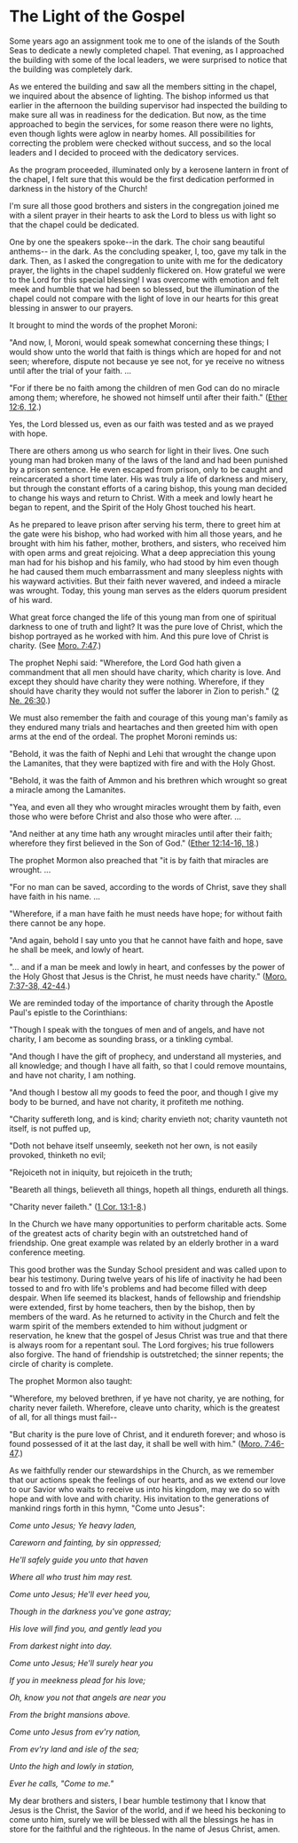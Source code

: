# The Light of the Gospel

Some years ago an assignment took me to one of the islands of the South Seas
to dedicate a newly completed chapel. That evening, as I approached the
building with some of the local leaders, we were surprised to notice that the
building was completely dark.

As we entered the building and saw all the members sitting in the chapel, we
inquired about the absence of lighting. The bishop informed us that earlier in
the afternoon the building supervisor had inspected the building to make sure
all was in readiness for the dedication. But now, as the time approached to
begin the services, for some reason there were no lights, even though lights
were aglow in nearby homes. All possibilities for correcting the problem were
checked without success, and so the local leaders and I decided to proceed
with the dedicatory services.

As the program proceeded, illuminated only by a kerosene lantern in front of
the chapel, I felt sure that this would be the first dedication performed in
darkness in the history of the Church!

I'm sure all those good brothers and sisters in the congregation joined me
with a silent prayer in their hearts to ask the Lord to bless us with light so
that the chapel could be dedicated.

One by one the speakers spoke--in the dark. The choir sang beautiful anthems--
in the dark. As the concluding speaker, I, too, gave my talk in the dark.
Then, as I asked the congregation to unite with me for the dedicatory prayer,
the lights in the chapel suddenly flickered on. How grateful we were to the
Lord for this special blessing! I was overcome with emotion and felt meek and
humble that we had been so blessed, but the illumination of the chapel could
not compare with the light of love in our hearts for this great blessing in
answer to our prayers.

It brought to mind the words of the prophet Moroni:

"And now, I, Moroni, would speak somewhat concerning these things; I would
show unto the world that faith is things which are hoped for and not seen;
wherefore, dispute not because ye see not, for ye receive no witness until
after the trial of your faith. ...

"For if there be no faith among the children of men God can do no miracle
among them; wherefore, he showed not himself until after their faith." ([Ether
12:6, 12](https://www.lds.org/scriptures/bofm/ether/12.6%2C12?lang=eng#5).)

Yes, the Lord blessed us, even as our faith was tested and as we prayed with
hope.

There are others among us who search for light in their lives. One such young
man had broken many of the laws of the land and had been punished by a prison
sentence. He even escaped from prison, only to be caught and reincarcerated a
short time later. His was truly a life of darkness and misery, but through the
constant efforts of a caring bishop, this young man decided to change his ways
and return to Christ. With a meek and lowly heart he began to repent, and the
Spirit of the Holy Ghost touched his heart.

As he prepared to leave prison after serving his term, there to greet him at
the gate were his bishop, who had worked with him all those years, and he
brought with him his father, mother, brothers, and sisters, who received him
with open arms and great rejoicing. What a deep appreciation this young man
had for his bishop and his family, who had stood by him even though he had
caused them much embarrassment and many sleepless nights with his wayward
activities. But their faith never wavered, and indeed a miracle was wrought.
Today, this young man serves as the elders quorum president of his ward.

What great force changed the life of this young man from one of spiritual
darkness to one of truth and light? It was the pure love of Christ, which the
bishop portrayed as he worked with him. And this pure love of Christ is
charity. (See [Moro.
7:47](https://www.lds.org/scriptures/bofm/moro/7.47?lang=eng#46).)

The prophet Nephi said: "Wherefore, the Lord God hath given a commandment that
all men should have charity, which charity is love. And except they should
have charity they were nothing. Wherefore, if they should have charity they
would not suffer the laborer in Zion to perish." ([2 Ne.
26:30](https://www.lds.org/scriptures/bofm/2-ne/26.30?lang=eng#29).)

We must also remember the faith and courage of this young man's family as they
endured many trials and heartaches and then greeted him with open arms at the
end of the ordeal. The prophet Moroni reminds us:

"Behold, it was the faith of Nephi and Lehi that wrought the change upon the
Lamanites, that they were baptized with fire and with the Holy Ghost.

"Behold, it was the faith of Ammon and his brethren which wrought so great a
miracle among the Lamanites.

"Yea, and even all they who wrought miracles wrought them by faith, even those
who were before Christ and also those who were after. ...

"And neither at any time hath any wrought miracles until after their faith;
wherefore they first believed in the Son of God." ([Ether 12:14-16,
18](https://www.lds.org/scriptures/bofm/ether/12.14-16%2C18?lang=eng#13).)

The prophet Mormon also preached that "it is by faith that miracles are
wrought. ...

"For no man can be saved, according to the words of Christ, save they shall
have faith in his name. ...

"Wherefore, if a man have faith he must needs have hope; for without faith
there cannot be any hope.

"And again, behold I say unto you that he cannot have faith and hope, save he
shall be meek, and lowly of heart.

"... and if a man be meek and lowly in heart, and confesses by the power of the
Holy Ghost that Jesus is the Christ, he must needs have charity." ([Moro.
7:37-38,
42-44](https://www.lds.org/scriptures/bofm/moro/7.37-38%2C42-44?lang=eng#36).)

We are reminded today of the importance of charity through the Apostle Paul's
epistle to the Corinthians:

"Though I speak with the tongues of men and of angels, and have not charity, I
am become as sounding brass, or a tinkling cymbal.

"And though I have the gift of prophecy, and understand all mysteries, and all
knowledge; and though I have all faith, so that I could remove mountains, and
have not charity, I am nothing.

"And though I bestow all my goods to feed the poor, and though I give my body
to be burned, and have not charity, it profiteth me nothing.

"Charity suffereth long, and is kind; charity envieth not; charity vaunteth
not itself, is not puffed up,

"Doth not behave itself unseemly, seeketh not her own, is not easily provoked,
thinketh no evil;

"Rejoiceth not in iniquity, but rejoiceth in the truth;

"Beareth all things, believeth all things, hopeth all things, endureth all
things.

"Charity never faileth." ([1 Cor.
13:1-8](https://www.lds.org/scriptures/nt/1-cor/13.1-8?lang=eng#0).)

In the Church we have many opportunities to perform charitable acts. Some of
the greatest acts of charity begin with an outstretched hand of friendship.
One great example was related by an elderly brother in a ward conference
meeting.

This good brother was the Sunday School president and was called upon to bear
his testimony. During twelve years of his life of inactivity he had been
tossed to and fro with life's problems and had become filled with deep
despair. When life seemed its blackest, hands of fellowship and friendship
were extended, first by home teachers, then by the bishop, then by members of
the ward. As he returned to activity in the Church and felt the warm spirit of
the members extended to him without judgment or reservation, he knew that the
gospel of Jesus Christ was true and that there is always room for a repentant
soul. The Lord forgives; his true followers also forgive. The hand of
friendship is outstretched; the sinner repents; the circle of charity is
complete.

The prophet Mormon also taught:

"Wherefore, my beloved brethren, if ye have not charity, ye are nothing, for
charity never faileth. Wherefore, cleave unto charity, which is the greatest
of all, for all things must fail--

"But charity is the pure love of Christ, and it endureth forever; and whoso is
found possessed of it at the last day, it shall be well with him." ([Moro.
7:46-47](https://www.lds.org/scriptures/bofm/moro/7.46-47?lang=eng#45).)

As we faithfully render our stewardships in the Church, as we remember that
our actions speak the feelings of our hearts, and as we extend our love to our
Savior who waits to receive us into his kingdom, may we do so with hope and
with love and with charity. His invitation to the generations of mankind rings
forth in this hymn, "Come unto Jesus":

_Come unto Jesus; Ye heavy laden,_

_Careworn and fainting, by sin oppressed;_

_He'll safely guide you unto that haven_

_Where all who trust him may rest._

_Come unto Jesus; He'll ever heed you,_

_Though in the darkness you've gone astray;_

_His love will find you, and gently lead you_

_From darkest night into day._

_Come unto Jesus; He'll surely hear you_

_If you in meekness plead for his love;_

_Oh, know you not that angels are near you_

_From the bright mansions above._

_Come unto Jesus from ev'ry nation,_

_From ev'ry land and isle of the sea;_

_Unto the high and lowly in station,_

_Ever he calls, "Come to me."_

My dear brothers and sisters, I bear humble testimony that I know that Jesus
is the Christ, the Savior of the world, and if we heed his beckoning to come
unto him, surely we will be blessed with all the blessings he has in store for
the faithful and the righteous. In the name of Jesus Christ, amen.

